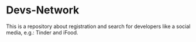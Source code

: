 # Devs-Network
This is a repository about registration and search for developers like a social media, e.g.: Tinder and iFood.

